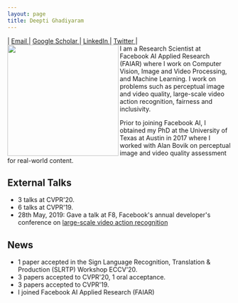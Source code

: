```yaml
---
layout: page
title: Deepti Ghadiyaram
---
```

| <a href="mailto: deeptigp [at] fb [dot] com"> Email </a> | <a href="https://scholar.google.com/citations?user=NyKCrmoAAAAJ&hl=en&authuser=1"> Google Scholar </a> | <a href="https://www.linkedin.com/in/deeptigp/"> LinkedIn </a> | <a href="https://twitter.com/deeptigp"> Twitter </a> | 
<br>
 <img align="left" src="/assets/img/deepti_profile.png" width="250"/>
I am a Research Scientist at Facebook AI Applied Research (FAIAR) where I work on Computer Vision, Image and Video Processing, and Machine Learning. I work on problems such as perceptual image and video quality, large-scale video action recognition, fairness and inclusivity.

Prior to joining Facebook AI, I obtained my PhD at the University of Texas at Austin in 2017 where I worked with Alan Bovik on perceptual image and video quality assessment for real-world content. 

## External Talks 
- 3 talks at CVPR'20.
- 6 talks at CVPR'19.
- 28th May, 2019: Gave a talk at F8, Facebook's annual developer's conference on <a href="https://www.youtube.com/watch?v=5RcC18WEruk"> large-scale video action recognition </a>

## News
- 1 paper accepted in the Sign Language Recognition, Translation & Production (SLRTP) Workshop  ECCV'20.
- 3 papers accepted to CVPR'20, 1 oral acceptance.
- 3 papers accepted to CVPR'19.
- I joined Facebook AI Applied Research (FAIAR)
